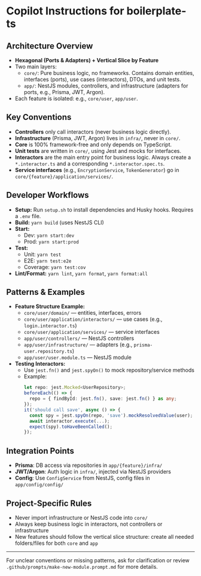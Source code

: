 # Copilot Instructions for boilerplate-ts

## Architecture Overview
- **Hexagonal (Ports & Adapters) + Vertical Slice by Feature**
- Two main layers:
  - `core/`: Pure business logic, no frameworks. Contains domain entities, interfaces (ports), use cases (interactors), DTOs, and unit tests.
  - `app/`: NestJS modules, controllers, and infrastructure (adapters for ports, e.g., Prisma, JWT, Argon).
- Each feature is isolated: e.g., `core/user`, `app/user`.

## Key Conventions
- **Controllers** only call interactors (never business logic directly).
- **Infrastructure** (Prisma, JWT, Argon) lives in `infra/`, never in `core/`.
- **Core** is 100% framework-free and only depends on TypeScript.
- **Unit tests** are written in `core/`, using Jest and mocks for interfaces.
- **Interactors** are the main entry point for business logic. Always create a `*.interactor.ts` and a corresponding `*.interactor.spec.ts`.
- **Service interfaces** (e.g., `EncryptionService`, `TokenGenerator`) go in `core/{feature}/application/services/`.

## Developer Workflows
- **Setup:** Run `setup.sh` to install dependencies and Husky hooks. Requires a `.env` file.
- **Build:** `yarn build` (uses NestJS CLI)
- **Start:**
  - Dev: `yarn start:dev`
  - Prod: `yarn start:prod`
- **Test:**
  - Unit: `yarn test`
  - E2E: `yarn test:e2e`
  - Coverage: `yarn test:cov`
- **Lint/Format:** `yarn lint`, `yarn format`, `yarn format:all`

## Patterns & Examples
- **Feature Structure Example:**
  - `core/user/domain/` — entities, interfaces, errors
  - `core/user/application/interactors/` — use cases (e.g., `login.interactor.ts`)
  - `core/user/application/services/` — service interfaces
  - `app/user/controllers/` — NestJS controllers
  - `app/user/infrastructure/` — adapters (e.g., `prisma-user.repository.ts`)
  - `app/user/user.module.ts` — NestJS module
- **Testing Interactors:**
  - Use `jest.fn()` and `jest.spyOn()` to mock repository/service methods
  - Example:
    ```typescript
    let repo: jest.Mocked<UserRepository>;
    beforeEach(() => {
      repo = { findById: jest.fn(), save: jest.fn() } as any;
    });
    it('should call save', async () => {
      const spy = jest.spyOn(repo, 'save').mockResolvedValue(user);
      await interactor.execute(...);
      expect(spy).toHaveBeenCalled();
    });
    ```

## Integration Points
- **Prisma**: DB access via repositories in `app/{feature}/infra/`
- **JWT/Argon**: Auth logic in `infra/`, injected via NestJS providers
- **Config**: Use `ConfigService` from NestJS, config files in `app/config/config/`

## Project-Specific Rules
- Never import infrastructure or NestJS code into `core/`
- Always keep business logic in interactors, not controllers or infrastructure
- New features should follow the vertical slice structure: create all needed folders/files for both `core` and `app`

---
For unclear conventions or missing patterns, ask for clarification or review `.github/prompts/make-new-module.prompt.md` for more details.
